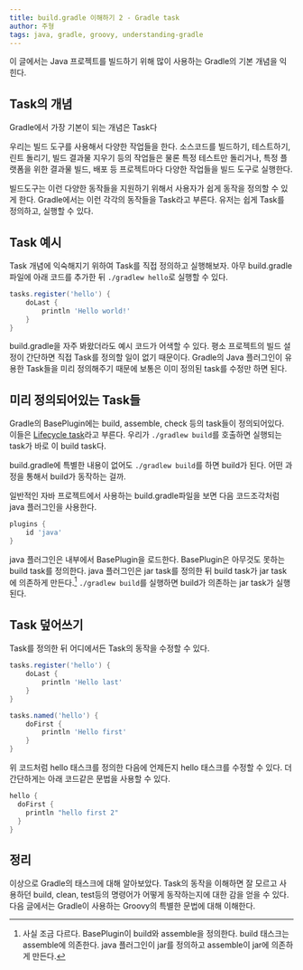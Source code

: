 ```yaml
---
title: build.gradle 이해하기 2 - Gradle task
author: 주형
tags: java, gradle, groovy, understanding-gradle
---
```


이 글에서는 Java 프로젝트를 빌드하기 위해 많이 사용하는 Gradle의 기본 개념을 익힌다.

## Task의 개념

Gradle에서 가장 기본이 되는 개념은 Task다

우리는 빌드 도구를 사용해서 다양한 작업들을 한다.
소스코드를 빌드하기, 테스트하기, 린트 돌리기, 빌드 결과물 지우기 등의 작업들은 물론
특정 테스트만 돌리거나, 특정 플랫폼을 위한 결과물 빌드, 배포 등 프로젝트마다 
다양한 작업들을 빌드 도구로 실행한다.

빌드도구는 이런 다양한 동작들을 지원하기 위해서 사용자가 쉽게 동작을 정의할 수 있게 한다.
Gradle에서는 이런 각각의 동작들을 Task라고 부른다.
유저는 쉽게 Task를 정의하고, 실행할 수 있다.

## Task 예시

Task 개념에 익숙해지기 위하여
Task를 직접 정의하고 실행해보자.
아무 build.gradle 파일에 아래 코드를 추가한 뒤 `./gradlew hello`로 실행할 수 있다.

```groovy
tasks.register('hello') {
    doLast {
        println 'Hello world!'
    }
}
```

build.gradle을 자주 봐왔더라도 예시 코드가 어색할 수 있다.
평소 프로젝트의 빌드 설정이 간단하면 직접 Task를 정의할 일이 없기 때문이다.
Gradle의 Java 플러그인이 유용한 Task들을 미리 정의해주기 때문에 보통은
이미 정의된 task를 수정만 하면 된다.

## 미리 정의되어있는 Task들

Gradle의 BasePlugin에는 build, assemble, check
등의 task들이 정의되어있다.  이들은 [Lifecycle
task](https://docs.gradle.org/current/userguide/more_about_tasks.html#sec:lifecycle_tasks)라고
부른다.  우리가 `./gradlew build`를 호출하면 실행되는 task가 바로 이 build task다.

build.gradle에 특별한 내용이 없어도 `./gradlew build`를 하면 build가 된다.
어떤 과정을 통해서 build가 동작하는 걸까.

일반적인 자바 프로젝트에서 사용하는 build.gradle파일을
보면 다음 코드조각처럼 java 플러그인을 사용한다.

```gradle
plugins {
    id 'java'
}
```

java 플러그인은 내부에서 BasePlugin을 로드한다.
BasePlugin은 아무것도 못하는 build task를 정의한다.
java 플러그인은 jar task를 정의한 뒤 build task가 jar task에 의존하게 만든다.[^assemble]
`./gradlew build`를 실행하면 build가 의존하는 jar task가 실행된다.

[^assemble]: 사실 조금 다르다. BasePlugin이 build와 assemble을 정의한다.
  build 태스크는 assemble에 의존한다.
  java 플러그인이 jar를 정의하고 assemble이 jar에 의존하게 만든다.

## Task 덮어쓰기

Task를 정의한 뒤 어디에서든 Task의 동작을 수정할 수 있다.

```groovy
tasks.register('hello') {
    doLast {
        println 'Hello last'
    }
}

tasks.named('hello') {
    doFirst {
        println 'Hello first'
    }
}
```

위 코드처럼 hello 태스크를 정의한 다음에 언제든지 hello 태스크를 수정할 수 있다.
더 간단하게는 아래 코드같은 문법을 사용할 수 있다.

```groovy
hello {
  doFirst {
    println "hello first 2"
  }
}
```

## 정리

이상으로 Gradle의 태스크에 대해 알아보았다.  Task의 동작을
이해하면 잘 모르고 사용하던 build, clean, test등의 명령어가
어떻게 동작하는지에 대한 감을 얻을 수 있다. 다음
글에서는 Gradle이 사용하는 Groovy의 특별한 문법에 대해
이해한다.
